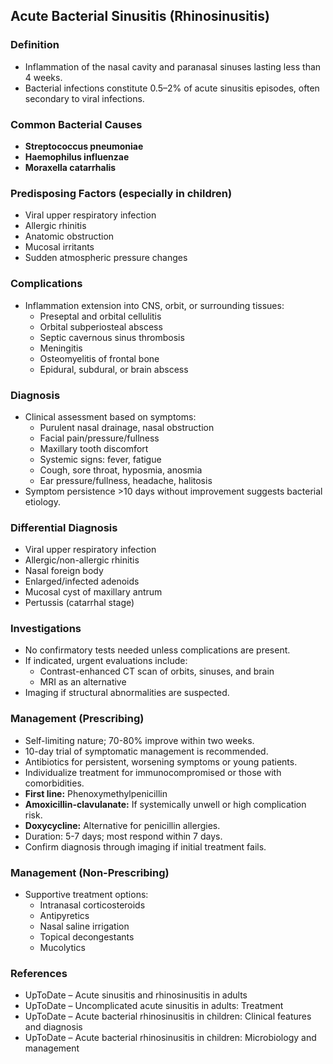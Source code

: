 ## Acute Bacterial Sinusitis (Rhinosinusitis)

### Definition
- Inflammation of the nasal cavity and paranasal sinuses lasting less than 4 weeks.
- Bacterial infections constitute 0.5–2% of acute sinusitis episodes, often secondary to viral infections.

### Common Bacterial Causes
- **Streptococcus pneumoniae**
- **Haemophilus influenzae**
- **Moraxella catarrhalis**

### Predisposing Factors (especially in children)
- Viral upper respiratory infection
- Allergic rhinitis
- Anatomic obstruction
- Mucosal irritants
- Sudden atmospheric pressure changes

### Complications
- Inflammation extension into CNS, orbit, or surrounding tissues:
  - Preseptal and orbital cellulitis
  - Orbital subperiosteal abscess
  - Septic cavernous sinus thrombosis
  - Meningitis
  - Osteomyelitis of frontal bone
  - Epidural, subdural, or brain abscess

### Diagnosis
- Clinical assessment based on symptoms:
  - Purulent nasal drainage, nasal obstruction
  - Facial pain/pressure/fullness
  - Maxillary tooth discomfort
  - Systemic signs: fever, fatigue
  - Cough, sore throat, hyposmia, anosmia
  - Ear pressure/fullness, headache, halitosis
- Symptom persistence >10 days without improvement suggests bacterial etiology.

### Differential Diagnosis
- Viral upper respiratory infection
- Allergic/non-allergic rhinitis
- Nasal foreign body
- Enlarged/infected adenoids
- Mucosal cyst of maxillary antrum
- Pertussis (catarrhal stage)

### Investigations
- No confirmatory tests needed unless complications are present.
- If indicated, urgent evaluations include:
  - Contrast-enhanced CT scan of orbits, sinuses, and brain
  - MRI as an alternative
- Imaging if structural abnormalities are suspected.

### Management (Prescribing)
- Self-limiting nature; 70-80% improve within two weeks.
- 10-day trial of symptomatic management is recommended.
- Antibiotics for persistent, worsening symptoms or young patients.
- Individualize treatment for immunocompromised or those with comorbidities.
- **First line:** Phenoxymethylpenicillin
- **Amoxicillin-clavulanate:** If systemically unwell or high complication risk.
- **Doxycycline:** Alternative for penicillin allergies.
- Duration: 5-7 days; most respond within 7 days.
- Confirm diagnosis through imaging if initial treatment fails.

### Management (Non-Prescribing)
- Supportive treatment options:
  - Intranasal corticosteroids
  - Antipyretics
  - Nasal saline irrigation
  - Topical decongestants
  - Mucolytics

### References
- UpToDate – Acute sinusitis and rhinosinusitis in adults
- UpToDate – Uncomplicated acute sinusitis in adults: Treatment
- UpToDate – Acute bacterial rhinosinusitis in children: Clinical features and diagnosis
- UpToDate – Acute bacterial rhinosinusitis in children: Microbiology and management